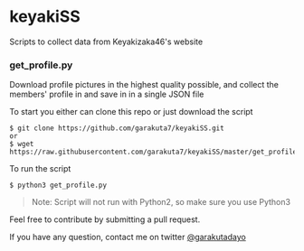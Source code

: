 # keyakiSS
Scripts to collect data from Keyakizaka46's website

### **get_profile.py**

Download profile pictures in the highest quality possible, and collect the members' profile in and save in in a single JSON file

To start you either can clone this repo or just download the script
```
$ git clone https://github.com/garakuta7/keyakiSS.git
or
$ wget https://raw.githubusercontent.com/garakuta7/keyakiSS/master/get_profile.py
```

To run the script
```
$ python3 get_profile.py
```
>Note: Script will not run with Python2, so make sure you use Python3

Feel free to contribute by submitting a pull request.

If you have any question, contact me on twitter [@garakutadayo](https://twitter.com/garakutadayo)
